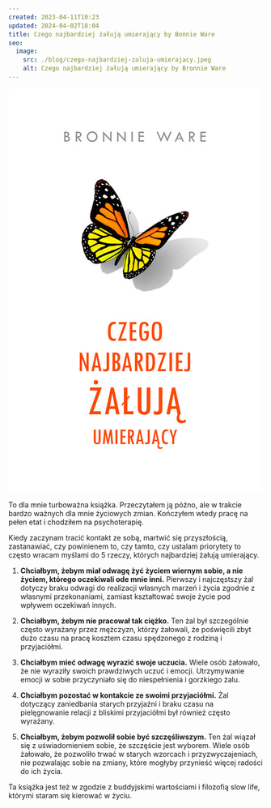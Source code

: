 ```yaml
---
created: 2023-04-11T10:23
updated: 2024-04-02T18:04
title: Czego najbardziej żałują umierający by Bonnie Ware
seo:
  image:
    src: ./blog/czego-najbardziej-zaluja-umierajacy.jpeg
    alt: Czego najbardziej żałują umierający by Bronnie Ware
---
```

![Czego najbardziej żałują umierający - okładka książki](./czego-najbardziej-zaluja-umierajacy.jpeg)

To dla mnie turboważna książka. Przeczytałem ją późno, ale w trakcie bardzo ważnych dla mnie życiowych zmian. Kończyłem wtedy pracę na pełen etat i chodziłem na psychoterapię.

Kiedy zaczynam tracić kontakt ze sobą, martwić się przyszłością, zastanawiać, czy powinienem to, czy tamto, czy ustalam priorytety to często wracam myślami do 5 rzeczy, których najbardziej żałują umierający.

1. **Chciałbym, żebym miał odwagę żyć życiem wiernym sobie, a nie życiem, którego oczekiwali ode mnie inni.** Pierwszy i najczęstszy żal dotyczy braku odwagi do realizacji własnych marzeń i życia zgodnie z własnymi przekonaniami, zamiast kształtować swoje życie pod wpływem oczekiwań innych.
    
2. **Chciałbym, żebym nie pracował tak ciężko.** Ten żal był szczególnie często wyrażany przez mężczyzn, którzy żałowali, że poświęcili zbyt dużo czasu na pracę kosztem czasu spędzonego z rodziną i przyjaciółmi.
    
3. **Chciałbym mieć odwagę wyrazić swoje uczucia.** Wiele osób żałowało, że nie wyraziły swoich prawdziwych uczuć i emocji. Utrzymywanie emocji w sobie przyczyniało się do niespełnienia i gorzkiego żalu.
    
4. **Chciałbym pozostać w kontakcie ze swoimi przyjaciółmi.** Żal dotyczący zaniedbania starych przyjaźni i braku czasu na pielęgnowanie relacji z bliskimi przyjaciółmi był również często wyrażany.
    
5. **Chciałbym, żebym pozwolił sobie być szczęśliwszym.** Ten żal wiązał się z uświadomieniem sobie, że szczęście jest wyborem. Wiele osób żałowało, że pozwoliło trwać w starych wzorcach i przyzwyczajeniach, nie pozwalając sobie na zmiany, które mogłyby przynieść więcej radości do ich życia.

Ta książka jest też w zgodzie z buddyjskimi wartościami i filozofią slow life, którymi staram się kierować w życiu.